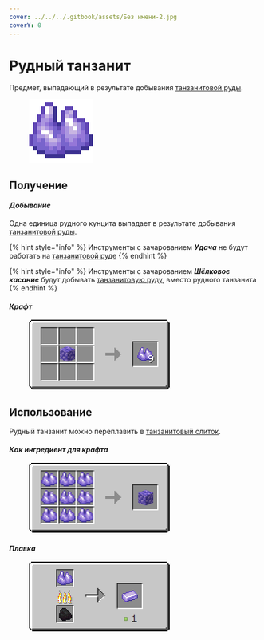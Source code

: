 ```yaml
---
cover: ../../../.gitbook/assets/Без имени-2.jpg
coverY: 0
---
```


# Рудный танзанит

Предмет, выпадающий в результате добывания [танзанитовой руды](../../rudy/tanzanitovaya-ruda.md).

<figure><img src="../../../.gitbook/assets/raw_purple_ore.png" alt=""><figcaption></figcaption></figure>

## Получение

#### _Добывание_

Одна единица рудного кунцита выпадает в результате добывания [танзанитовой руды](../../rudy/tanzanitovaya-ruda.md).

{% hint style="info" %}
Инструменты с зачарованием _**Удача**_ не будут работать на [танзанитовой руде](../../rudy/tanzanitovaya-ruda.md)
{% endhint %}

{% hint style="info" %}
Инструменты с зачарованием _**Шёлковое касание**_ будут добывать [танзанитовую руду](../../rudy/tanzanitovaya-ruda.md), вместо рудного танзанита
{% endhint %}

#### _Крафт_



<figure><img src="../../../.gitbook/assets/raw_purple_ore_result-multi.png" alt=""><figcaption></figcaption></figure>

## Использование

Рудный танзанит можно переплавить в [танзанитовый слиток](tanzanitovyi-slitok.md).

#### _Как ингредиент для крафта_

<figure><img src="../../../.gitbook/assets/raw_purple_ore_block_result-x1.png" alt=""><figcaption></figcaption></figure>

#### _Плавка_

<figure><img src="../../../.gitbook/assets/raw_purple_ore_ing.png" alt=""><figcaption></figcaption></figure>
